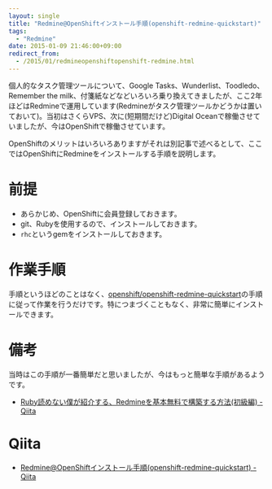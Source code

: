 ```yaml
---
layout: single
title: "Redmine@OpenShiftインストール手順(openshift-redmine-quickstart)"
tags:
  - "Redmine"
date: 2015-01-09 21:46:00+09:00
redirect_from:
  - /2015/01/redmineopenshiftopenshift-redmine.html
---
```


個人的なタスク管理ツールについて、Google Tasks、Wunderlist、Toodledo、Remember the milk、付箋紙などなどいろいろ乗り換えてきましたが、ここ2年ほどはRedmineで運用しています(Redmineがタスク管理ツールかどうかは置いておいて)。当初はさくらVPS、次に(短期間だけど)Digital Oceanで稼働させていましたが、今はOpenShiftで稼働させています。

OpenShiftのメリットはいろいろありますがそれは別記事で述べるとして、ここではOpenShiftにRedmineをインストールする手順を説明します。

<!-- more -->

# 前提

* あらかじめ、OpenShiftに会員登録しておきます。
* git、Rubyを使用するので、インストールしておきます。
* `rhc`というgemをインストールしておきます。

# 作業手順

手順というほどのことはなく、[openshift/openshift-redmine-quickstart](https://github.com/openshift/openshift-redmine-quickstart)の手順に従って作業を行うだけです。特につまづくこともなく、非常に簡単にインストールできます。

# 備考

当時はこの手順が一番簡単だと思いましたが、今はもっと簡単な手順があるようです。

* [Ruby読めない僕が紹介する、Redmineを基本無料で構築する方法(初級編) - Qiita](http://qiita.com/koh-taka@github/items/efd5fd52b475a8863436)

# Qiita

* [Redmine@OpenShiftインストール手順(openshift-redmine-quickstart) - Qiita](http://qiita.com/u6k/items/60513a930a2450642852)
